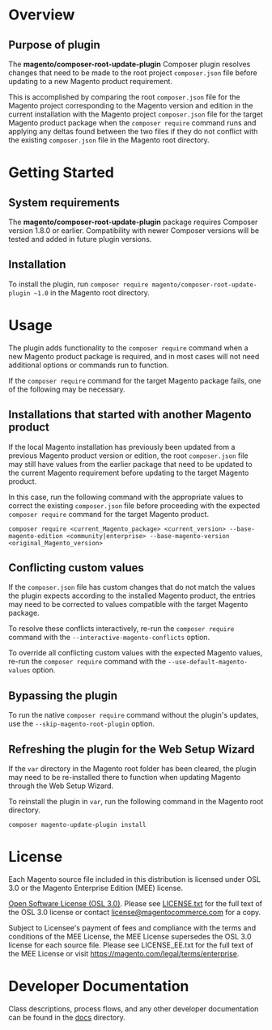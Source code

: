 # Overview
## Purpose of plugin

The **magento/composer-root-update-plugin** Composer plugin resolves changes that need to be made to the root project `composer.json` file before updating to a new Magento product requirement.

This is accomplished by comparing the root `composer.json` file for the Magento project corresponding to the Magento version and edition in the current installation with the Magento project `composer.json` file for the target Magento product package when the `composer require` command runs and applying any deltas found between the two files if they do not conflict with the existing `composer.json` file in the Magento root directory.

# Getting Started
## System requirements
The **magento/composer-root-update-plugin** package requires Composer version 1.8.0 or earlier.  Compatibility with newer Composer versions will be tested and added in future plugin versions. 

## Installation
To install the plugin, run `composer require magento/composer-root-update-plugin ~1.0` in the Magento root directory.

# Usage
The plugin adds functionality to the `composer require` command when a new Magento product package is required, and in most cases will not need additional options or commands run to function.

If the `composer require` command for the target Magento package fails, one of the following may be necessary.

## Installations that started with another Magento product
If the local Magento installation has previously been updated from a previous Magento product version or edition, the root `composer.json` file may still have values from the earlier package that need to be updated to the current Magento requirement before updating to the target Magento product.

In this case, run the following command with the appropriate values to correct the existing `composer.json` file before proceeding with the expected `composer require` command for the target Magento product.

    composer require <current_Magento_package> <current_version> --base-magento-edition <community|enterprise> --base-magento-version <original_Magento_version>

## Conflicting custom values
If the `composer.json` file has custom changes that do not match the values the plugin expects according to the installed Magento product, the entries may need to be corrected to values compatible with the target Magento package.

To resolve these conflicts interactively, re-run the `composer require` command with the `--interactive-magento-conflicts` option.

To override all conflicting custom values with the expected Magento values, re-run the `composer require` command with the `--use-default-magento-values` option.

## Bypassing the plugin
To run the native `composer require` command without the plugin's updates, use the `--skip-magento-root-plugin` option.

## Refreshing the plugin for the Web Setup Wizard
If the `var` directory in the Magento root folder has been cleared, the plugin may need to be re-installed there to function when updating Magento through the Web Setup Wizard.

To reinstall the plugin in `var`, run the following command in the Magento root directory.

    composer magento-update-plugin install

# License

Each Magento source file included in this distribution is licensed under OSL 3.0 or the Magento Enterprise Edition (MEE) license.

[Open Software License (OSL 3.0)](https://opensource.org/licenses/osl-3.0.php).
Please see [LICENSE.txt](https://github.com/magento/composer-root-update-plugin/blob/develop/LICENSE.txt) for the full text of the OSL 3.0 license or contact license@magentocommerce.com for a copy.

Subject to Licensee's payment of fees and compliance with the terms and conditions of the MEE License, the MEE License supersedes the OSL 3.0 license for each source file.
Please see LICENSE_EE.txt for the full text of the MEE License or visit https://magento.com/legal/terms/enterprise.

# Developer Documentation

Class descriptions, process flows, and any other developer documentation can be found in the [docs](docs) directory.
